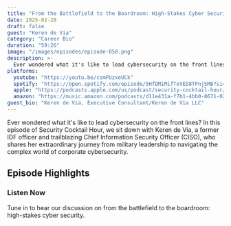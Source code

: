```yaml
---
title: "From the Battlefield to the Boardroom: High-Stakes Cyber Security"
date: 2025-02-28
draft: false
guest: "Keren de Via"
category: "Career Bio"
duration: "59:26"
image: "/images/episodes/episode-050.png"
description: >-
  Ever wondered what it's like to lead cybersecurity on the front lines? In this episode of Security Cocktail Hour, we sit down with Keren de Via, a former IDF officer and trailblazing Chief Information Security Officer (CISO), who shares her extraordinary journey from military leadership to navigating the complex world of corporate cybersecurity.
platforms:
  youtube: "https://youtu.be/csmPUzxeUCk"
  spotify: "https://open.spotify.com/episode/5HfDMiMifTeVED8TPnj5MB?si=7f148e9edb5d487b"
  apple: "https://podcasts.apple.com/us/podcast/security-cocktail-hour/id1679376200?i=1000696805990"
  amazon: "https://music.amazon.com/podcasts/d11e431a-f7b1-4bb0-8671-024afce9ade6/security-cocktail-hour"
guest_bio: "Keren de Via, Executive Consultant/Keren de Via LLC"
---
```


Ever wondered what it's like to lead cybersecurity on the front lines? In this episode of Security Cocktail Hour, we sit down with Keren de Via, a former IDF officer and trailblazing Chief Information Security Officer (CISO), who shares her extraordinary journey from military leadership to navigating the complex world of corporate cybersecurity.

## Episode Highlights

### Listen Now

Tune in to hear our discussion on from the battlefield to the boardroom: high-stakes cyber security.